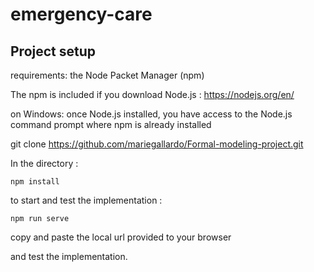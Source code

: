# emergency-care

## Project setup

requirements: the Node Packet Manager (npm)

The npm is included if you download Node.js : https://nodejs.org/en/

on Windows: once Node.js installed, you have access to the Node.js command prompt where npm is already installed

git clone https://github.com/mariegallardo/Formal-modeling-project.git

In the directory :
```
npm install
```

to start and test the implementation :

```
npm run serve
```

copy and paste the local url provided to your browser

and test the implementation.
